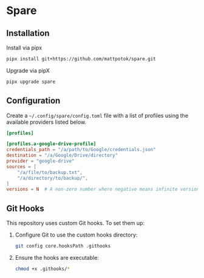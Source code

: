 # Spare

## Installation

Install via pipx

```bash
pipx install git+https://github.com/mattpotok/spare.git
```

Upgrade via pipX

```bash
pipx upgrade spare
```

## Configuration

Create a `~/.config/spare/config.toml` file with a list of profiles using the available providers listed below.

```toml
[profiles]

[profiles.a-google-drive-profile]
credentials_path = "/a/path/to/Google/credentials.json"
destination = "/a/Google/Drive/directory"
provider = "google-drive"
sources = [
    "/a/file/to/backup.txt",
    "/a/directory/to/backup/",
]
versions = N  # A non-zero number where negative means infinite versions
```

## Git Hooks

This repository uses custom Git hooks. To set them up:

1. Configure Git to use the custom hooks directory:

   ```bash
   git config core.hooksPath .githooks
   ```

2. Ensure the hooks are executable:

   ```bash
   chmod +x .githooks/*
   ```
